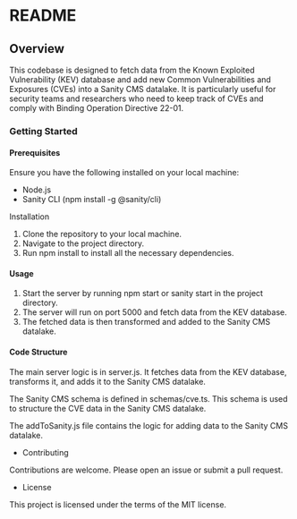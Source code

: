 
# README

## Overview
This codebase is designed to fetch data from the Known Exploited Vulnerability (KEV) database and add new Common Vulnerabilities and Exposures (CVEs) into a Sanity CMS datalake. It is particularly useful for security teams and researchers who need to keep track of CVEs and comply with Binding Operation Directive 22-01.
### Getting Started
#### Prerequisites
Ensure you have the following installed on your local machine:
- Node.js
- Sanity CLI (npm install -g @sanity/cli)

Installation
1. Clone the repository to your local machine.
2. Navigate to the project directory.
3. Run npm install to install all the necessary dependencies.
#### Usage
1. Start the server by running npm start or sanity start in the project directory.
2. The server will run on port 5000 and fetch data from the KEV database.
3. The fetched data is then transformed and added to the Sanity CMS datalake.
#### Code Structure
The main server logic is in server.js. It fetches data from the KEV database, transforms it, and adds it to the Sanity CMS datalake.


The Sanity CMS schema is defined in schemas/cve.ts. This schema is used to structure the CVE data in the Sanity CMS datalake.

The addToSanity.js file contains the logic for adding data to the Sanity CMS datalake.
- Contributing

Contributions are welcome. Please open an issue or submit a pull request.

- License

This project is licensed under the terms of the MIT license.